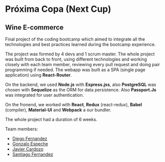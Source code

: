# Próxima Copa (Next Cup)
## Wine E-commerce

Final project of the coding bootcamp which aimed to integrate all the technologies and best practices learned during the bootcamp experience.

The project was formed by 4 devs and 1 scrum master. The whole project was built from back to front, using different technologies and working closely with each team member, reviewing every pull request and doing pair programming if needed. The webapp was built as a SPA (single page application) using **React-Router**.

On the backend, we used **Node.js** with **Express.jss**, also **PostgreSQL** was chosen with **Sequelize** as the ORM for data persistence. Also **Passport.Js** was integrated for user authentication.

On the fronend, we worked with **React**, **Redux** (react-redux), **Babel** (compiler), **Material-UI** and **Webpack** a our bundler.

The whole project had a duration of 6 weeks.

Team members:

* [Diego Fernandez](https://github.com/diegofernandezfontana)
* [Gonzalo Espeche](https://github.com/gonpeche)
* [Javier Cardozo](https://github.com/CardozoJavier)
* [Santiago Fernandez](https://github.com/santiagofz)
